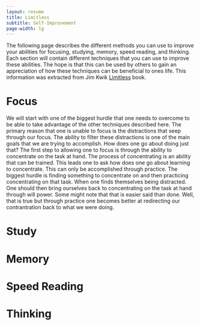 ```yaml
---
layout: resume
title: Limitless
subtitle: Self-Improvement
page-width: lg
---
```


The following page describes the different methods you can use to improve your abilities for focusing, studying, memory, speed reading, and thinking.  Each
section will contain different techniques that you can use to improve these abilities.  The hope is that this can be used by others to gain an appreciation
of how these techniques can be beneficial to ones life.  This information was extracted from Jim Kwik
<a href="https://www.goodreads.com/book/show/49994260-limitless" target="_blank">Limitless</a> book.

# Focus

We will start with one of the biggest hurdle that one needs to overcome to be able to take advantage of the other techniques described here.  The primary reason
that one is unable to focus is the distractions that seep through our focus.  The ability to filter these distractions is one of the main goals that we are trying
to accomplish.  How does one go about doing just that?   The first step to allowing one to focus is through the ability to concentrate on the task at hand.  The
process of concentrating is an ability that can be trained.  This leads one to ask how does one go about learning to concentrate.  This can only be accomplished
through practice.  The biggest hurdle is finding something to concentrate on and then practicing concentrating on that task.  When one finds themselves being
distracted.  One should then bring ourselves back to concentrating on the task at hand through will power.  Some might note that that is easier said than done.
Well, that is true but through practice one becomes better at redirecting our contrantration back to what we were doing.

# Study

# Memory

# Speed Reading

# Thinking
